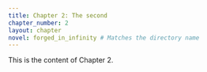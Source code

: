 ```yaml
---
title: Chapter 2: The second
chapter_number: 2
layout: chapter
novel: forged_in_infinity # Matches the directory name
---
```


This is the content of Chapter 2.
